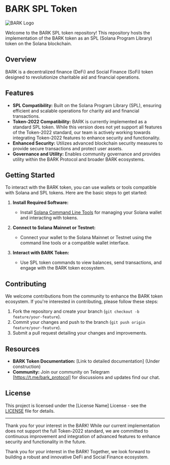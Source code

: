 # BARK SPL Token

![BARK Logo](link_to_logo.png)

Welcome to the BARK SPL token repository! This repository hosts the implementation of the BARK token as an SPL (Solana Program Library) token on the Solana blockchain.

## Overview

BARK is a decentralized finance (DeFi) and Social Finance (SoFi) token designed to revolutionize charitable aid and financial operations.

## Features

- **SPL Compatibility:** Built on the Solana Program Library (SPL), ensuring efficient and scalable operations for charity aid and financial transactions.
- **Token-2022 Compatibility:** BARK is currently implemented as a standard SPL token. While this version does not yet support all features of the Token-2022 standard, our team is actively working towards integrating Token-2022 features to enhance security and functionality.
- **Enhanced Security:** Utilizes advanced blockchain security measures to provide secure transactions and protect user assets.
- **Governance and Utility:** Enables community governance and provides utility within the BARK Protocol and broader BARK ecosystems.

## Getting Started

To interact with the BARK token, you can use wallets or tools compatible with Solana and SPL tokens. Here are the basic steps to get started:

1. **Install Required Software:**
   - Install [Solana Command Line Tools](https://docs.solana.com/cli/install-solana-cli-tools) for managing your Solana wallet and interacting with tokens.

2. **Connect to Solana Mainnet or Testnet:**
   - Connect your wallet to the Solana Mainnet or Testnet using the command line tools or a compatible wallet interface.

3. **Interact with BARK Token:**
   - Use SPL token commands to view balances, send transactions, and engage with the BARK token ecosystem.

## Contributing

We welcome contributions from the community to enhance the BARK token ecosystem. If you're interested in contributing, please follow these steps:

1. Fork the repository and create your branch (`git checkout -b feature/your-feature`).
2. Commit your changes and push to the branch (`git push origin feature/your-feature`).
3. Submit a pull request detailing your changes and improvements.

## Resources

- **BARK Token Documentation:** [Link to detailed documentation] (Under construction)
- **Community:** Join our community on Telegram [https://t.me/bark_protocol] for discussions and updates find our chat.

## License

This project is licensed under the [License Name] License - see the [LICENSE](LICENSE) file for details.

---

Thank you for your interest in the BARK! While our current implementation does not support the full Token-2022 standard, we are committed to continuous improvement and integration of advanced features to enhance security and functionality in the future.

Thank you for your interest in the BARK! Together, we look forward to building a robust and innovative DeFi and Social Finance ecosystem.
